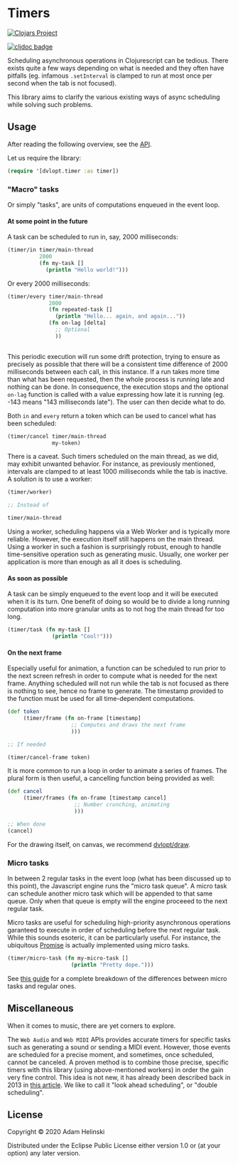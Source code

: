 # Timers

[![Clojars
Project](https://img.shields.io/clojars/v/dvlopt/timer.cljs.svg)](https://clojars.org/dvlopt/timer.cljs)

[![cljdoc
badge](https://cljdoc.org/badge/dvlopt/timer.cljs)](https://cljdoc.org/d/dvlopt/timer.cljs)

Scheduling asynchronous operations in Clojurescript can be tedious. There exists
quite a few ways depending on what is needed and they often have pitfalls (eg.
infamous `.setInterval` is clamped to run at most once per second when the tab
is not focused).

This library aims to clarify the various existing ways of async scheduling
while solving such problems.

## Usage

After reading the following overview, see the
[API](https://developer.mozilla.org/en-US/docs/Web/API/window/requestAnimationFrame).

Let us require the library:

```clj
(require '[dvlopt.timer :as timer])

```
### "Macro" tasks

Or simply "tasks", are units of computations enqueued in the event loop.

#### At some point in the future

A task can be scheduled to run in, say, 2000 milliseconds:

```clojure
(timer/in timer/main-thread
          2000
          (fn my-task []
            (println "Hello world!")))
```

Or every 2000 milliseconds:

```clojure
(timer/every timer/main-thread
             2000
             (fn repeated-task []
               (println "Hello... again, and again..."))
             (fn on-lag [delta]
               ;; Optional
               ))
               
```

This periodic execution will run some drift protection, trying to ensure as
precisely as possible that there will be a consistent time difference of 2000
milliseconds between each call, in this instance. If a run takes more time than
what has been requested, then the whole process is running late and nothing can
be done. In consequence, the execution stops and the optional `on-lag` function is
called with a value expressing how late it is running (eg. -143 means "143
milliseconds late"). The user can then decide what to do.

Both `in` and `every` return a token which can be used to cancel what has been
scheduled:

```clojure
(timer/cancel timer/main-thread
              my-token)
```

There is a caveat. Such timers scheduled on the main thread, as we did, may
exhibit unwanted behavior. For instance, as previously mentioned, intervals are
clamped to at least 1000 milliseconds while the tab is inactive. A solution is
to use a worker:

```clojure
(timer/worker)

;; Instead of

timer/main-thread
```

Using a worker, scheduling happens via a Web Worker and is typically more
reliable. However, the execution itself still happens on the main thread. Using
a worker in such a fashion is surprisingly robust, enough to handle
time-sensitive operation such as generating music. Usually, one worker per application is more than enough as all it does is scheduling.


#### As soon as possible

A task can be simply enqueued to the event loop and it will be executed when it
is its turn. One benefit of doing so would be to divide a long running
computation into more granular units as to not hog the main thread for too long.

```clojure
(timer/task (fn my-task []
              (println "Cool!")))
```

#### On the next frame

Especially useful for animation, a function can be scheduled to run prior to the
next screen refresh in order to compute what is needed for the next frame.
Anything scheduled will not run while the tab is not focused as there is nothing
to see, hence no frame to generate. The timestamp provided to the function must
be used for all time-dependent computations.

```clojure
(def token
     (timer/frame (fn on-frame [timestamp]
                    ;; Computes and draws the next frame
                    )))

;; If needed

(timer/cancel-frame token)
```

It is more common to run a loop in order to animate a series of frames. The
plural form is then useful, a cancelling function being provided as well:

```clojure
(def cancel
     (timer/frames (fn on-frame [timestamp cancel]
                     ;; Number crunching, animating
                     )))

;; When done
(cancel)
```

For the drawing itself, on canvas, we recommend
[dvlopt/draw](https://github.com/dvlopt/draw.cljs).


### Micro tasks

In between 2 regular tasks in the event loop (what has been discussed up to this
point), the Javascript engine runs the "micro task queue". A micro task can
schedule another micro task which will be appended to that same queue. Only when that queue is empty will the engine proceeed to the next regular task.

Micro tasks are useful for scheduling high-priority asynchronous operations
garanteed to execute in order of scheduling before the next regular task. While
this sounds esoteric, it can be particularly useful. For instance, the
ubiquitous
[Promise](https://developer.mozilla.org/en-US/docs/Web/JavaScript/Reference/Global_Objects/Promise)
is actually implemented using micro tasks.

```clojure
(timer/micro-task (fn my-micro-task []
                    (println "Pretty dope.")))
```

See [this
guide](https://developer.mozilla.org/en-US/docs/Web/API/HTML_DOM_API/Microtask_guide)
for a complete breakdown of the differences between micro tasks and regular
ones.

## Miscellaneous

When it comes to music, there are yet corners to explore.

The `Web Audio` and `Web MIDI` APIs provides accurate timers for specific tasks
such as generating a sound or sending a MIDI event. However, those events are
scheduled for a precise moment, and sometimes, once scheduled, cannot be
canceled. A proven method is to combine those precise, specific timers with this
library (using above-mentioned workers) in order the gain very fine control. This idea is not new, it has
already been described back in 2013 in [this
article](https://www.html5rocks.com/en/tutorials/audio/scheduling/). We like to
call it "look ahead scheduling", or "double scheduling".


## License

Copyright © 2020 Adam Helinski

Distributed under the Eclipse Public License either version 1.0 or (at
your option) any later version.
